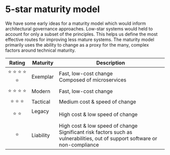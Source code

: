 # 5-star maturity model

We have some early ideas for a maturity model which would inform architectural governance approaches. Low-star systems would held to account for only a subset of the principles. This helps us define the most effective routes for improving less mature systems. The maturity model primarily uses the ability to change as a proxy for the many, complex factors around technical maturity. 

|Rating                             |Maturity       | Description                                    |
| :-------------:                   |-------------  |-------------                                   |
| :star: :star: :star: :star: :star:| Exemplar      | Fast, low-cost change <br> Composed of microservices|  
| :star: :star: :star: :star:       | Modern        | Fast, low-cost change                          |
| :star: :star: :star:              | Tactical      | Medium cost & speed of change                |
| :star: :star:                     | Legacy        | High cost & low speed of change              |
| :star:                            | Liability     | High cost & low speed of change <br> Significant risk factors such as vulnerabilities, out of support software or non-compliance|
